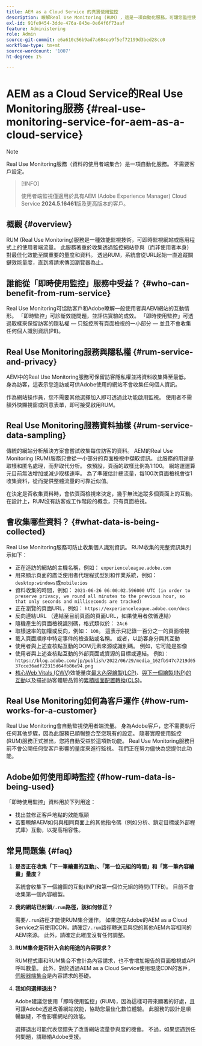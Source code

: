 ```yaml
---
title: AEM as a Cloud Service 的真實使用監控
description: 瞭解Real Use Monitoring (RUM) ，這是一項自動化服務，可讓您監控使用者端資料收集。
exl-id: 91fe9454-3dde-476a-843e-0e64f6f73aaf
feature: Administering
role: Admin
source-git-commit: e6a610c56b9ad7a684ea9f5ef72199d3bed28cc0
workflow-type: tm+mt
source-wordcount: '1007'
ht-degree: 1%

---
```


# AEM as a Cloud Service的Real Use Monitoring服務 {#real-use-monitoring-service-for-aem-as-a-cloud-service}

>[!NOTE]
>
>Real Use Monitoring服務（資料的使用者端集合）是一項自動化服務。 不需要客戶設定。

>[!INFO]
>
>使用者端監視僅適用於具有AEM (Adobe Experience Manager) Cloud Service **2024.5.16461**&#x200B;版及更高版本的客戶。

## 概觀 {#overview}

RUM (Real Use Monitoring)服務是一種效能監視技術，可即時監視網站或應用程式上的使用者端流量。 此服務著重於收集透過監控網站參與（而非使用者本身）對最佳化效能至關重要的量度和資料。 透過RUM，系統會從URL起始一直追蹤關鍵效能量度，直到將請求傳回瀏覽器為止。

## 誰能從「即時使用監控」服務中受益？ {#who-can-benefit-from-rum-service}

Real Use Monitoring可協助客戶和Adobe瞭解一般使用者與AEM網站的互動情形。 「即時監控」可診斷效能問題，並評估實驗的成效。 「即時使用監控」可透過取樣來保留訪客的隱私權 — 只監控所有頁面檢視的一小部分 — 並且不會收集任何個人識別資訊(PII)。

## Real Use Monitoring服務與隱私權 {#rum-service-and-privacy}

AEM中的Real Use Monitoring服務可保留訪客隱私權並將資料收集降至最低。 身為訪客，這表示您造訪或可供Adobe使用的網站不會收集任何個人資訊。

作為網站操作員，您不需要其他選擇加入即可透過此功能啟用監視。 使用者不需額外快顯視窗或同意表單，即可接受啟用RUM。

## Real Use Monitoring服務資料抽樣 {#rum-service-data-sampling}

傳統的網站分析解決方案會嘗試收集每位訪客的資料。 AEM的Real Use Monitoring (RUM)服務只會從一小部分的頁面檢視中擷取資訊。 此服務的用途是取樣和匿名處理，而非取代分析。 依預設，頁面的取樣比例為1:100。 網站運運算元目前無法增加或減少取樣速率。 為了準確估計總流量，每100次頁面檢視會從1收集資料，從而提供整體流量的可靠近似值。

在決定是否收集資料時，會依頁面檢視來決定，幾乎無法追蹤多個頁面上的互動。 在設計上，RUM沒有訪客或工作階段的概念，只有頁面檢視。

## 會收集哪些資料？ {#what-data-is-being-collected}

Real Use Monitoring服務可防止收集個人識別資訊。 RUM收集的完整資訊集列示如下：

* 正在造訪的網站的主機名稱，例如： `experienceleague.adobe.com`
* 用來顯示頁面的廣泛使用者代理程式型別和作業系統，例如： `desktop:windows`或`mobile:ios`
* 資料收集的時間，例如： `2021-06-26 06:00:02.596000 UTC (in order to preserve privacy, we round all minutes to the previous hour, so that only seconds and milliseconds are tracked)`
* 正在瀏覽的頁面URL，例如： `https://experienceleague.adobe.com/docs`
* 反向連結URL （連結至目前頁面的頁面URL，如果使用者依循連結）
* 隨機產生的頁面檢視識別碼，格式類似於： `2Ac6`
* 取樣速率的加權或反向，例如： `100`。 這表示只記錄一百分之一的頁面檢視
* 載入頁面順序中特定事件的檢查點或名稱。 或者，以訪客身分與其互動
* 使用者與上述查核點互動的DOM元素來源或識別碼。 例如，它可能是影像
* 使用者與上述查核點互動的外部頁面或資源的目標或連結。 例如：`https://blog.adobe.com/jp/publish/2022/06/29/media_162fb947c7219d0537cce36adf22315d64fb86e94.png`
* [核心Web Vitals (CWV)](https://web.dev/articles/lcp)效能量度[最大內容繪製(LCP)](https://web.dev/articles/lcp)、[與下一個繪製(INP)的互動](https://web.dev/articles/inp)以及描述訪客體驗品質的[累積版面配置轉換(CLS)](https://web.dev/articles/cls)。

## Real Use Monitoring如何為客戶運作 {#how-rum-works-for-a-customer}

Real Use Monitoring會自動監視使用者端流量。 身為Adobe客戶，您不需要執行任何其他步驟，因為此服務已順暢整合至您現有的設定。 隨著實際使用監控(RUM)服務正式推出，您將自動受益於這項新功能。 Real Use Monitoring服務目前不會公開任何受客戶影響的量度來進行監視。 我們正在努力儘快為您提供此功能。

<!-- Alexandru: hiding temporarily, until we figure out where this needs to be linked to 

If you wish to leverage more insights with this new feature to optimize your digital experiences effortlessly, please see here (link to Row 99). -->

## Adobe如何使用即時監控 {#how-rum-data-is-being-used}

「即時使用監控」資料用於下列用途：

* 找出並修正客戶地點的效能瓶頸
* 若要瞭解AEM如何與相同頁面上的其他指令碼（例如分析、鎖定目標或外部程式庫）互動，以提高相容性。
<!--
## Limitations and understanding variance in page views and performance metrics {#limitations-and-understanding-variance-in-page-views-and-performance-metrics}

Here are key considerations for customers to keep in mind when interpreting their RUM data:

1. **Tracker blockers**

   * End-users employing tracker blockers or privacy extensions can impede RUM data collection, as these tools restrict the tracking scripts' execution. This restriction may lead to underreported page views and user interactions, creating a discrepancy between actual site activity and the data captured by RUM.

1. **Limitations in capturing headless API/JSON calls**

   * RUM data service focuses on the client-side experience and doesn't capture the backend API or JSON calls made from a non-AEM headless app at this time. The exclusion of these calls from RUM service data creates variances from the content requests measured by CDN Analytics.
-->

## 常見問題集 {#faq}

<!-- REMOVED THIS FAQ AS PER EMAIL REQUEST FROM SHWETA DUA, SEPTEMBER 4, 2024 TO THE DL-AEM-DOCS GROUP 
1. **Can customers integrate the RUM service scripts with third-party systems like Dynatrace?**

   Yes.
-->

1. **是否正在收集「下一筆繪畫的互動」、「第一位元組的時間」和「第一筆內容繪畫」量度？**

   系統會收集下一個繪圖的互動(INP)和第一個位元組的時間(TTFB)。  目前不會收集第一個內容繪製。

1. **我的網站已封鎖`/.rum`路徑，該如何修正？**

   需要`/.rum`路徑才能使RUM集合運作。 如果您在Adobe的AEM as a Cloud Service之前使用CDN，請確定`/.rum`路徑轉送至與您的其他AEM內容相同的AEM來源。 此外，請確定此維度沒有任何調整。

1. **RUM集合是否計入合約用途的內容要求？**

   RUM程式庫和RUM集合不會計為內容請求，也不會增加報告的頁面檢視或API呼叫數量。 此外，對於透過AEM as a Cloud Service使用現成CDN的客戶，[伺服器端集合](#serverside-collection)是內容請求的基礎。

1. **我如何選擇退出？**

   Adobe建議您使用「即時使用監控」(RUM)，因為這樣可帶來顯著的好處，且可讓Adobe透過改善網站效能，協助您最佳化數位體驗。 此服務的設計是順暢無縫，不會影響網站的效能。

   選擇退出可能代表您錯失了改善網站流量參與度的機會。 不過，如果您遇到任何問題，請聯絡Adobe支援。